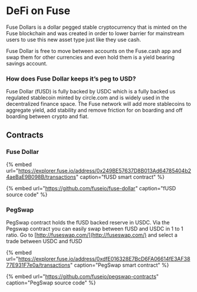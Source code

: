 # DeFi on Fuse

Fuse Dollars is a dollar pegged stable cryptocurrency that is minted on the Fuse blockchain and was created in order to lower barrier for mainstream users to use this new asset type just like they use cash.

Fuse Dollar is free to move between accounts on the Fuse.cash app and swap them for other currencies and even hold them is a yield bearing savings account.

### How does Fuse Dollar keeps it’s peg to USD?

Fuse Dollar \(fUSD\) is fully backed by USDC which is a fully backed us regulated stablecoin minted by circle.com and is widely used in the decentralized finance space. The Fuse network will add more stablecoins to aggregate yield, add stability and remove friction for on boarding and off boarding between crypto and fiat. 

## Contracts

### Fuse Dollar

{% embed url="https://explorer.fuse.io/address/0x249BE57637D8B013Ad64785404b24aeBaE9B098B/transactions" caption="fUSD smart contract" %}

{% embed url="https://github.com/fuseio/fuse-dollar" caption="fUSD source code" %}

### PegSwap

PegSwap contract holds the fUSD backed reserve in USDC. Via the Pegswap contract you can easily swap between fUSD and USDC in 1 to 1 ratio. Go to [http://fuseswap.com/](http://fuseswap.com/) and select a trade between USDC and fUSD

{% embed url="https://explorer.fuse.io/address/0xdfE016328E7BcD6FA06614fE3AF3877E931F7e0a/transactions" caption="PegSwap smart contract" %}

{% embed url="https://github.com/fuseio/pegswap-contracts" caption="PegSwap source code" %}








